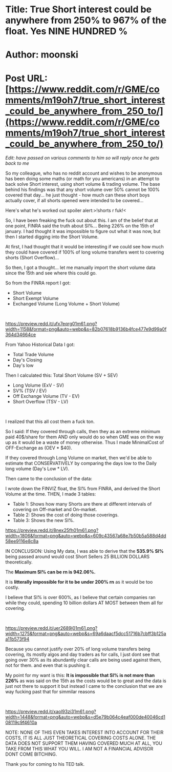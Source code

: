 # Title: True Short interest could be anywhere from 250% to 967% of the float. Yes NINE HUNDRED %
# Author: moonski
# Post URL: [https://www.reddit.com/r/GME/comments/m19oh7/true_short_interest_could_be_anywhere_from_250_to/](https://www.reddit.com/r/GME/comments/m19oh7/true_short_interest_could_be_anywhere_from_250_to/)


*Edit: have passed on various comments to him so will reply once he gets back to me*


So my colleague, who has no reddit account and wishes to be anonymous has been doing some maths (or math for you americans) in an attempt to back solve Short interest, using short volume & trading volume. The base behind his findings was that any short volume over 50% cannot be 100% covered that day... he just thought - how much can these short boys actually cover, if all shorts opened were intended to be covered...

Here's what he's worked out spoiler alert:>!shorts r fuk!<

So, I have been freaking the fuck out about this.  I am of the belief that at one point, FINRA said the truth about SI%... Being 226% on the 15th of january.  I had thought it was impossible to figure out what it was now, but then I started digging into the Short Volume.

At first, I had thought that it would be interesting if we could see how much they could have covered if 100% of long volume transfers went to covering shorts (Short Overflow)...

So then, I got a thought... let me manually import the short volume data since the 15th and see where this could go.

So from the FINRA report I got:

* Short Volume
* Short Exempt Volume
* Exchanged Volume (Long Volume + Short Volume)

&#x200B;

https://preview.redd.it/ufx7eqrg01m61.png?width=1158&format=png&auto=webp&s=82b07618b9136b4fce477e9d99a0f364d34664ce

From Yahoo Historical Data I got:

* Total Trade Volume
* Day's Closing
* Day's low

Then I calculated this: Total Short Volume (SV + SEV)

* Long Volume (ExV - SV)
* SV% (TSV / EV)
* Off Exchange Volume (TV - EV)
* Short Overflow (TSV - LV)

&#x200B;

I realized that this all cost them a fuck ton.

So I said:  If they covered through calls, then they as an extreme minimum paid 40$/share for them AND only would do so when GME was on the way up as it would be a waste of money otherwise. Thus I made MinimalCost of OFF-Exchange as (OEV \* $40).

If they covered through Long Volume on market, then we'd be able to estimate that CONSERVATIVELY by comparing the days low to the Daily long volume (Day's Low \* LV).

Then came to the conclusion of the data:

I wrote down the FINVIZ float, the SI% from FINRA, and derived the Short Volume at the time. THEN, I made 3 tables:

* Table 1: Shows how many Shorts are there at different intervals of covering on Off-market and On-market.
* Table 2: Shows the cost of doing those coverings.
* Table 3: Shows the new SI%.

https://preview.redd.it/8nex25fh01m61.png?width=1806&format=png&auto=webp&s=609c43567a68e7b50b5a588d4dd58ee9116e8c8a

IN CONCLUSION:   Using My data, I was able to derive that the **535.9% SI%** being passed around would cost Short Sellers 25 BILLION DOLLARS theoretically.

The **Maximum SI% can be rn is 942.06%.**

It is **litterally impossible for it to be under 200% rn** as it would be too costly.

I believe that SI% is over 600%, as I believe that certain companies ran while they could, spending 10 billion dollars AT MOST between them all for covering.

&#x200B;

https://preview.redd.it/uer2689j01m61.png?width=1275&format=png&auto=webp&s=69a6daacf5dcc51716b7cbff3b125aa11b573f94

Because you cannot justify over 20% of long volume transfers being covering, its mostly algos and day traders as for calls, I just dont see that going over 30% as its abundantly clear calls are being used against them, not for them. and even that is pushing it.

My point for my want is this: **It is impossible that SI% is not more than 226%** as was said on the 15th as the costs would be to great and the data is just not there to support it but instead I came to the conclusion that we are way fucking past that for simmilar reasons

&#x200B;

https://preview.redd.it/xaol93zi31m61.png?width=1448&format=png&auto=webp&s=d5e79b064c4eaf000de40046cd108119c9f4610a

NOTE: NONE OF THIS EVEN TAKES INTEREST INTO ACCOUNT FOR THEIR COSTS, IT IS ALL JUST THEORETICAL COVERING COSTS ALONE. THE DATA DOES NOT SUPPORT THEM HAVING COVERED MUCH AT ALL, YOU TAKE FROM THIS WHAT YOU WILL. I AM NOT A FINANCIAL ADVISOR DONT COME BITCHING.

Thank you for coming to his TED talk.